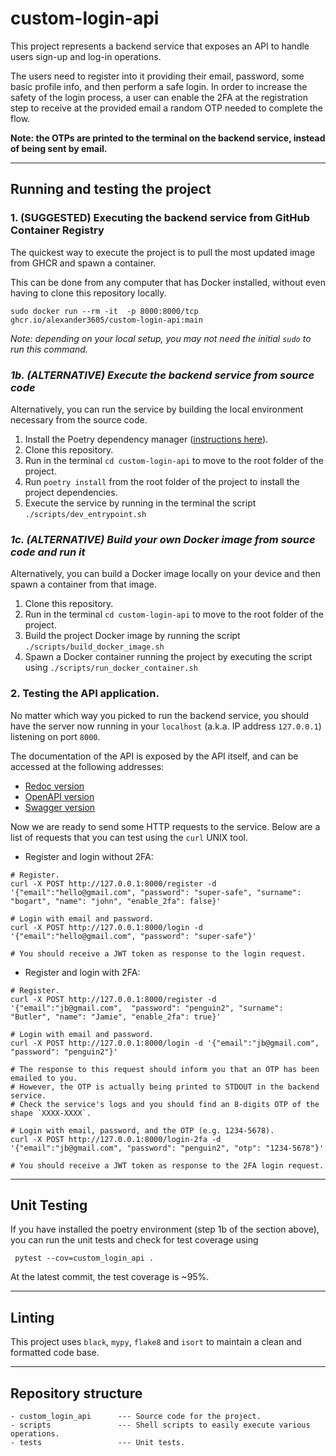 # custom-login-api

This project represents a backend service that exposes an API to handle users sign-up and log-in operations.

The users need to register into it providing their email,  password, some basic profile info, and then perform a safe login. In order to increase the safety of the login process, a user can enable the 2FA at the registration step to receive at the provided email a random OTP needed to complete the flow.

**Note: the OTPs are printed to the terminal on the backend service, instead of being sent by email.**

---

## Running and testing the project


### 1. (SUGGESTED) Executing the backend service from GitHub Container Registry
The quickest way to execute the project is to pull the most updated image from GHCR and spawn a container.

This can be done from any computer that has Docker installed, without even having to clone this repository locally. 
```shell
sudo docker run --rm -it  -p 8000:8000/tcp ghcr.io/alexander3605/custom-login-api:main
```
_Note: depending on your local setup, you may not need the initial `sudo` to run this command._


### _1b. (ALTERNATIVE) Execute the backend service from source code_
Alternatively, you can run the service by building the local environment necessary from the source code.
1. Install the Poetry dependency manager ([instructions here](https://python-poetry.org/docs/#installation)).
2. Clone this repository.
3. Run in the terminal `cd custom-login-api` to move to the root folder of the project.
4. Run `poetry install` from the root folder of the project to install the project dependencies.
4. Execute the service by running in the terminal the script `./scripts/dev_entrypoint.sh`

### _1c. (ALTERNATIVE) Build your own Docker image from source code and run it_
Alternatively, you can build a Docker image locally on your device and then spawn a container from that image.
1. Clone this repository.
2. Run in the terminal `cd custom-login-api` to move to the root folder of the project.
3. Build the project Docker image by running the script `./scripts/build_docker_image.sh`
4. Spawn a Docker container running the project by executing the script using  `./scripts/run_docker_container.sh`

### 2. Testing the API application.
No matter which way you picked to run the backend service, you should have the server now running in your `localhost` (a.k.a. IP address `127.0.0.1`) listening on port `8000`.

The documentation of the API is exposed by the API itself, and can be accessed at the following addresses:
- [Redoc version](http://127.0.0.1:8000/docs/redoc)
- [OpenAPI version](http://127.0.0.1:8000/docs/openapi.json)
- [Swagger version](http://127.0.0.1:8000/docs/swagger)

Now we are ready to send some HTTP requests to the service. Below are a list of requests that you can test using the `curl` UNIX tool.

- Register and login without 2FA:

```shell
# Register.
curl -X POST http://127.0.0.1:8000/register -d '{"email":"hello@gmail.com", "password": "super-safe", "surname": "bogart", "name": "john", "enable_2fa": false}'

# Login with email and password.
curl -X POST http://127.0.0.1:8000/login -d '{"email":"hello@gmail.com", "password": "super-safe"}' 

# You should receive a JWT token as response to the login request.
```

- Register and login with 2FA:
```shell
# Register.
curl -X POST http://127.0.0.1:8000/register -d '{"email":"jb@gmail.com",  "password": "penguin2", "surname": "Butler", "name": "Jamie", "enable_2fa": true}'

# Login with email and password.
curl -X POST http://127.0.0.1:8000/login -d '{"email":"jb@gmail.com", "password": "penguin2"}' 

# The response to this request should inform you that an OTP has been emailed to you. 
# However, the OTP is actually being printed to STDOUT in the backend service.
# Check the service's logs and you should find an 8-digits OTP of the shape `XXXX-XXXX`. 

# Login with email, password, and the OTP (e.g. 1234-5678).
curl -X POST http://127.0.0.1:8000/login-2fa -d '{"email":"jb@gmail.com", "password": "penguin2", "otp": "1234-5678"}' 

# You should receive a JWT token as response to the 2FA login request.
```

---


## Unit Testing 

If you have installed the poetry environment (step 1b of the section above), you can run the unit tests and check for test coverage using 
```shell
 pytest --cov=custom_login_api . 
```
At the latest commit, the test coverage is ~95%.

---

## Linting
This project uses `black`, `mypy`, `flake8` and `isort` to maintain a clean and formatted code base.

---

## Repository structure
```
- custom_login_api      --- Source code for the project.
- scripts               --- Shell scripts to easily execute various operations.
- tests                 --- Unit tests.
```
